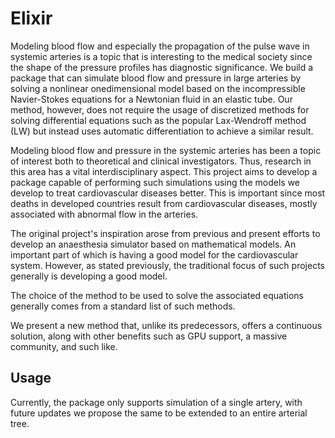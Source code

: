 # Elixir

Modeling blood flow and especially the propagation of the pulse wave in systemic
arteries is a topic that is interesting to the medical society since the shape of the
pressure profiles has diagnostic significance. We build a package that can
simulate blood flow and pressure in large arteries by solving a nonlinear onedimensional 
model based on the incompressible Navier-Stokes equations for a
Newtonian fluid in an elastic tube. Our method, however, does not require the
usage of discretized methods for solving differential equations such as the
popular Lax-Wendroff method (LW) but instead uses automatic differentiation to
achieve a similar result. 

Modeling blood flow and pressure in the systemic arteries has been a topic of
interest both to theoretical and clinical investigators. Thus, research in this area
has a vital interdisciplinary aspect. This project aims to develop a package capable
of performing such simulations using the models we develop to treat
cardiovascular diseases better. This is important since most deaths in developed
countries result from cardiovascular diseases, mostly associated with abnormal
flow in the arteries.

The original project's inspiration arose from previous and present efforts to
develop an anaesthesia simulator based on mathematical models. An important
part of which is having a good model for the cardiovascular system.
However, as stated previously, the traditional focus of such projects generally is
developing a good model.

The choice of the method to be used to solve the associated equations generally
comes from a standard list of such methods.

We present a new method that, unlike its predecessors, offers a continuous
solution, along with other benefits such as GPU support, a massive community,
and such like. 

## Usage

Currently, the package only supports simulation of a single artery, with future updates we 
propose the same to be extended to an entire arterial tree. 

